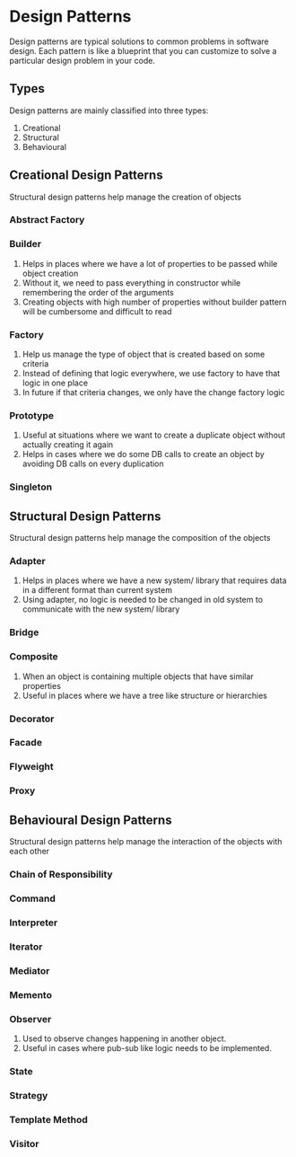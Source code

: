 # Design Patterns
Design patterns are typical solutions to common problems
in software design. Each pattern is like a blueprint
that you can customize to solve a particular
design problem in your code.

## Types
Design patterns are mainly classified into three types:

1. Creational
2. Structural
3. Behavioural

## Creational Design Patterns

Structural design patterns help manage the creation of objects

### Abstract Factory

### Builder
1. Helps in places where we have a lot of properties to be passed while object creation
2. Without it, we need to pass everything in constructor while remembering the order of the arguments
3. Creating objects with high number of properties without builder pattern will be cumbersome and difficult to read

### Factory
1. Help us manage the type of object that is created based on some criteria
2. Instead of defining that logic everywhere, we use factory to have that logic in one place
3. In future if that criteria changes, we only have the change factory logic

### Prototype
1. Useful at situations where we want to create a duplicate object without actually creating it again
2. Helps in cases where we do some DB calls to create an object by avoiding DB calls on every duplication

### Singleton

## Structural Design Patterns
Structural design patterns help manage the composition of the objects

### Adapter
1. Helps in places where we have a new system/ library that requires data in a different format than current system
2. Using adapter, no logic is needed to be changed in old system to communicate with the new system/ library

### Bridge

### Composite
1. When an object is containing multiple objects that have similar properties
2. Useful in places where we have a tree like structure or hierarchies

### Decorator

### Facade

### Flyweight

### Proxy

## Behavioural Design Patterns
Structural design patterns help manage the interaction of the objects with each other

### Chain of Responsibility

### Command

### Interpreter

### Iterator

### Mediator

### Memento

### Observer
1. Used to observe changes happening in another object.
2. Useful in cases where pub-sub like logic needs to be implemented. 

### State

### Strategy

### Template Method

### Visitor